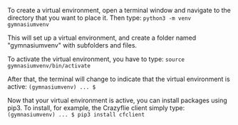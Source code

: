 To create a virtual environment, open a terminal window and navigate to the directory that you want to place it. Then type:
`python3 -m venv gymnasiumvenv`

This will set up a virtual environment, and create a folder named "gymnasiumvenv" with subfolders and files.

To activate the virtual environment, you have to type:
`source gymnasiumvenv/bin/activate`

After that, the terminal will change to indicate that the virtual environment is active:
`(gymnasiumvenv) ... $`

Now that your virtual environment is active, you can install packages using pip3. To install, for example, the Crazyflie client simply type:
`(gymnasiumvenv) ... $ pip3 install cfclient`